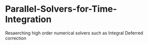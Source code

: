 # Parallel-Solvers-for-Time-Integration

Resaerching high order numerical solvers such as Integral Deferred correction
